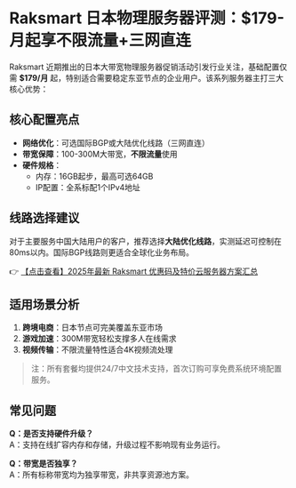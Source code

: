 # Raksmart 日本物理服务器评测：$179-月起享不限流量+三网直连

Raksmart 近期推出的日本大带宽物理服务器促销活动引发行业关注，基础配置仅需 **$179/月** 起，特别适合需要稳定东亚节点的企业用户。该系列服务器主打三大核心优势：

## 核心配置亮点
- **网络优化**：可选国际BGP或大陆优化线路（三网直连）
- **带宽保障**：100-300M大带宽，**不限流量**使用
- **硬件规格**：
  - 内存：16GB起步，最高可选64GB
  - IP配置：全系标配1个IPv4地址

## 线路选择建议
对于主要服务中国大陆用户的客户，推荐选择**大陆优化线路**，实测延迟可控制在80ms以内。国际BGP线路则更适合全球化业务布局。

👉 [【点击查看】2025年最新 Raksmart 优惠码及特价云服务器方案汇总](https://bit.ly/raksmart)

## 适用场景分析
1. **跨境电商**：日本节点可完美覆盖东亚市场
2. **游戏加速**：300M带宽轻松支撑多人在线需求
3. **视频传输**：不限流量特性适合4K视频流处理

> 注：所有套餐均提供24/7中文技术支持，首次订购可享免费系统环境配置服务。

## 常见问题
**Q：是否支持硬件升级？**  
A：支持在线扩容内存和存储，升级过程不影响现有业务运行。

**Q：带宽是否独享？**  
A：所有标称带宽均为独享带宽，非共享资源池方案。